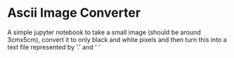 # Ascii Image Converter
A simple jupyter notebook to take a small image (should be around 3cmx5cm), convert it to only black and white pixels and then turn this into a text file represented by '.' and ' '
